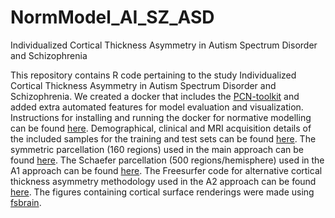 # NormModel_AI_SZ_ASD
Individualized Cortical Thickness Asymmetry in Autism Spectrum Disorder and Schizophrenia

This repository contains R code pertaining to the study Individualized Cortical Thickness Asymmetry in Autism Spectrum Disorder and Schizophrenia.
We created a docker that includes the [PCN-toolkit](https://pcntoolkit.readthedocs.io/en/latest/) and added extra automated features for model evaluation and visualization. 
Instructions for installing and running the docker for normative modelling can be found [here](https://github.com/iamjoostjanssen/NormModel_MorphoSim_SZ/blob/main/Docker_and_ReferenceModelling.txt). Demographical, clinical and MRI acquisition details of the included samples for the training and test sets can be found [here](https://github.com/iamjoostjanssen/NormModel_AI_SZ_ASD/tree/main/Study%20details). The symmetric parcellation (160 regions) used in the main approach can be found [here](https://github.com/RafaelRomeroGarcia/subParcellation_symmetric). The Schaefer parcellation (500 regions/hemisphere) used in the A1 approach can be found [here](https://github.com/ThomasYeoLab/CBIG/tree/master/stable_projects/brain_parcellation/Schaefer2018_LocalGlobal). The Freesurfer code for alternative cortical thickness asymmetry methodology used in the A2 approach can be found [here](https://surfer.nmr.mgh.harvard.edu/fswiki/Xhemi). The figures containing cortical surface renderings were made using [fsbrain](https://cran.r-project.org/web/packages/fsbrain/vignettes/fsbrain.html).
